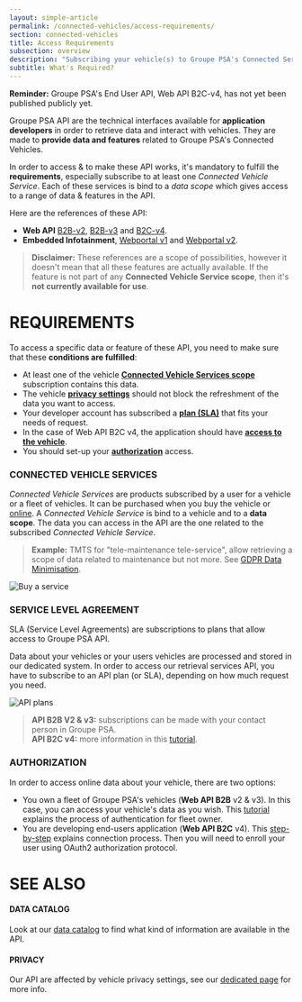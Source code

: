 ```yaml
---
layout: simple-article
permalink: /connected-vehicles/access-requirements/
section: connected-vehicles
title: Access Requirements
subsection: overview
description: "Subscribing your vehicle(s) to Groupe PSA's Connected Services is mandatory in order to retrieve data."
subtitle: What's Required?
---
```


<div class="notification page-disclaimer">
    <p><strong>Reminder:</strong> Groupe PSA's End User API, Web API B2C-v4, has not yet been published publicly yet.</p>
</div>


Groupe PSA API are the technical interfaces available for **application developers** in order to retrieve data and interact with vehicles. They are made to **provide data and features** related to Groupe PSA's Connected Vehicles.

In order to access & to make these API works, it's mandatory to fulfill the **requirements**, especially subscribe to at least one *Connected Vehicle Service*. Each of these services is bind to a *data scope* which gives access to a range of data & features in the API.

Here are the references of these API:
- **Web API** [B2B-v2]({{site.baseurl}}/webapi/b2b/api-reference-v2/specification/#article), [B2B-v3]({{site.baseurl}}/webapi/b2b/api-reference-v3/specification/#article) and [B2C-v4]({{site.baseurl}}/webapi/b2c/api-reference/specification/#article).
- **Embedded Infotainment**, [Webportal v1]({{site.baseurl}}/webportal/v1/api-reference/list/#article) and [Webportal v2]({{site.baseurl}}/webportal/v2/api-reference/list/#article).

> **Disclaimer:** These references are a scope of possibilities, however it doesn't mean that all these features are actually available. If the feature is not part of any **Connected Vehicle Service scope**, then it's **not currently available for use**.

# REQUIREMENTS

To access a specific data or feature of these API, you need to make sure that these **conditions are fulfilled**: 
- At least one of the vehicle **[Connected Vehicle Services scope](#connected-vehicle-services)** subscription contains this data.
- The vehicle **[privacy settings]({{site.baseurl}}/connected-vehicles/privacy/#article)** should not block the refreshment of the data you want to access.
- Your developer account has subscribed a **[plan (SLA)](#service-level-agreement)** that fits your needs of request.
- In the case of Web API B2C v4, the application should have **[access to the vehicle]({{site.baseurl}}/webapi/b2c/quickstart/connect/#article)**.
- You should set-up your **[authorization](#authorization)** access.

### CONNECTED VEHICLE SERVICES
*Connected Vehicle Services* are products subscribed by a user for a vehicle or a fleet of vehicles. It can be purchased when you buy the vehicle or [online](https://services-store.peugeot.fr/). A *Connected Vehicle Service* is bind to a vehicle and to a **data scope**. The data you can access in the API are the one related to the subscribed *Connected Vehicle Service*.

> **Example:** TMTS for "tele-maintenance tele-service", allow retrieving a scope of data related to maintenance but not more. See [GDPR Data Minimisation](https://gdpr-info.eu/art-5-gdpr/).

![Buy a service]({{site.baseurl}}/assets/images/services-store.jpg)


### SERVICE LEVEL AGREEMENT

SLA (Service Level Agreements) are subscriptions to plans that allow access to Groupe PSA API. 

Data about your vehicles or your users vehicles are processed and stored in our dedicated system. In order to access our retrieval services API, you have to subscribe to an API plan (or SLA), depending on how much request you need.

![API plans]({{site.baseurl}}/assets/images/api-plans.jpg)


> **API B2B V2 & v3:** subscriptions can be made with your contact person in Groupe PSA.<br>
**API B2C v4:** more information in this [tutorial]({{site.baseurl}}/webapi/b2c/quickstart/connect/#article).

### AUTHORIZATION

In order to access online data about your vehicle, there are two options:
- You own a fleet of Groupe PSA's vehicles (**Web API B2B** v2 & v3). In this case, you can access your vehicle's data as you wish. This [tutorial]({{site.baseurl}}/webapi/b2b/quickstart/authentication/#article) explains the process of authentication for fleet owner.
- You are developing end-users application (**Web API B2C** v4). This [step-by-step]({{site.baseurl}}/webapi/b2c/quickstart/connect/#article) explains connection process. Then you will need to enroll your user using OAuth2 authorization protocol.

# SEE ALSO

#### DATA CATALOG

Look at our [data catalog]({{site.baseurl}}/connected-vehicles/data-catalog/#article) to find what kind of information are available in the API.

#### PRIVACY

Our API are affected by vehicle privacy settings, see our [dedicated page]({{site.baseurl}}/connected-vehicles/privacy#article) for more info.